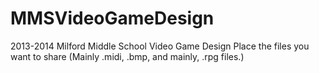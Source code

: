 MMSVideoGameDesign
==================

2013-2014 Milford Middle School Video Game Design 
Place the files you want to share (Mainly .midi, .bmp, and mainly, .rpg files.)
